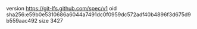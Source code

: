 version https://git-lfs.github.com/spec/v1
oid sha256:e59b0e5310686a6044a7491dc0f0959dc572adf40b4896f3d675d9b559aac492
size 3427
